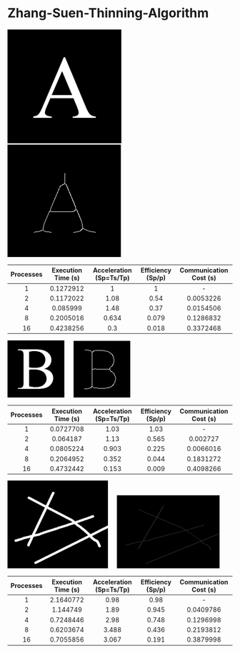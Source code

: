 # Zhang-Suen-Thinning-Algorithm





![before](/examples/A/A.png) &nbsp; &nbsp; ![after](/examples/A/A_skeleton.png)

| Processes     | Execution Time (s) |Acceleration (Sp=Ts/Tp)|Efficiency (Sp/p)  | Communication Cost (s)|
|:-------------:|:------------------:|:---------------------:|:-----------------:|:---------------------:|
| 1             | 0.1272912          | 1                     | 1                 | -                     |
| 2             | 0.1172022          | 1.08                  | 0.54              | 0.0053226             |
| 4             | 0.085999           | 1.48                  | 0.37              | 0.0154506             |
| 8             | 0.2005016          | 0.634                 | 0.079             | 0.1286832             |
| 16            | 0.4238256          | 0.3                   | 0.018             | 0.3372468             |


![before](/examples/B/B.png) &nbsp; &nbsp; ![after](/examples/B/B_skeleton.png)

| Processes     | Execution Time (s) |Acceleration (Sp=Ts/Tp)|Efficiency (Sp/p)  | Communication Cost (s)|
|:-------------:|:------------------:|:---------------------:|:-----------------:|:---------------------:|
| 1             | 0.0727708          | 1.03                  | 1.03              | -                     |
| 2             | 0.064187           | 1.13                  | 0.565             | 0.002727              |
| 4             | 0.0805224          | 0.903                 | 0.225             | 0.0066016             |
| 8             | 0.2064952          | 0.352                 | 0.044             | 0.1831272             |
| 16            | 0.4732442          | 0.153                 | 0.009             | 0.4098266             |


![before](/examples/bin_lines/bin_lines.png) &nbsp; &nbsp; ![after](/examples/bin_lines/bin_lines_skeleton.png)

| Processes     | Execution Time (s) |Acceleration (Sp=Ts/Tp)|Efficiency (Sp/p)  | Communication Cost (s)|
|:-------------:|:------------------:|:---------------------:|:-----------------:|:---------------------:|
| 1             | 2.1640772          | 0.98                  | 0.98              | -                     |
| 2             | 1.144749           | 1.89                  | 0.945             | 0.0409786             |
| 4             | 0.7248446          | 2.98                  | 0.748             | 0.1296998             |
| 8             | 0.6203674          | 3.488                 | 0.436             | 0.2193812             |
| 16            | 0.7055856          | 3.067                 | 0.191             | 0.3879998             |
